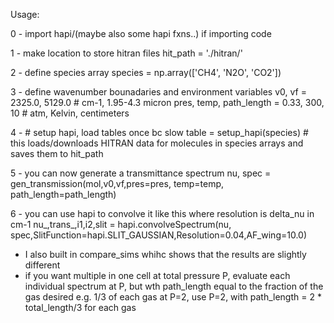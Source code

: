 Usage:

0 - import hapi/(maybe also some hapi fxns..) if importing code

1 - make location to store hitran files
    	 hit_path = './hitran/'
	 
2 - define species array
    species = np.array(['CH4', 'N2O', 'CO2'])

3 - define wavenumber bounadaries and environment variables
    v0, vf  = 2325.0, 5129.0			# cm-1, 1.95-4.3 micron
    pres, temp, path_length = 0.33, 300, 10	# atm, Kelvin, centimeters

4 - # setup hapi, load tables once bc slow
    table   = setup_hapi(species)		# this loads/downloads HITRAN data for molecules in species arrays and saves them to hit_path

5 - you can now generate a transmittance spectrum
    nu, spec = gen_transmission(mol,v0,vf,pres=pres, temp=temp, path_length=path_length)

6 - you can use hapi to convolve it like this where resolution is delta_nu in cm-1
     nu_,trans_,i1,i2,slit = hapi.convolveSpectrum(nu, spec,SlitFunction=hapi.SLIT_GAUSSIAN,Resolution=0.04,AF_wing=10.0)

* I also built in compare_sims whihc shows that the results are slightly different
* if you want multiple in one cell at total pressure P, evaluate each individual spectrum at P, but wth path_length equal to the fraction of the gas desired e.g. 1/3 of each gas at P=2, use P=2, with path_length = 2 * total_length/3 for each gas




